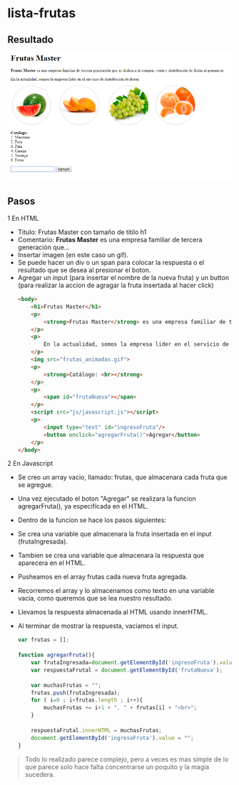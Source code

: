 # lista-frutas
## Resultado
![Alt-Text](front.png)
## Pasos

1 En HTML
  * Titulo: Frutas Master con tamaño de titilo h1
  * Comentario: **Frutas Master** es una empresa familiar de tercera generación que...
  * Insertar imagen (en este caso un gif).
  * Se puede hacer un div o un span para colocar la respuesta o el resultado que se desea al presionar el boton.
  * Agregar un input (para insertar el nombre de la nueva fruta) y un button (para realizar la accion de agragar la fruta insertada al hacer click)
  	```html
	<body>
		<h1>Frutas Master</h1>
		<p>
			<strong>Frutas Master</strong> es una empresa familiar de tercera generación que se dedica a la compra, venta y distribución de frutas al pormayor.
		</p>
		<p>
			En la actualidad, somos la empresa lider en el servicio de distribución de frutas
		</p>
		<img src="frutas_animadas.gif">
		<p>
			<strong>Catálogo: <br></strong>
		</p>
		<p>
			<span id="frutaNueva"></span>
		</p>
		<script src="js/javascript.js"></script>
		<p>
	        <input type="text" id="ingresoFruta"/>
	      	<button onclick="agregarFruta()">Agregar</button>
	    </p>
	</body>
  	```
2 En Javascript
  * Se creo un array vacio, llamado: frutas, que almacenara cada fruta que se agregue.
  * Una vez ejecutado el boton "Agregar" se realizara la funcion agregarFruta(), ya especificada en el HTML.
  * Dentro de la funcion se hace los pasos siguientes:
  * Se crea una variable que almacenara la fruta insertada en el input (frutaIngresada).
  * Tambien se crea una variable que almacenara la respuesta que aparecera en el HTML.
  * Pusheamos en el array frutas cada nueva fruta agregada.
  * Recorremos el array y lo almacenamos como texto en una variable vacia, como queremos que se lea nuestro resultado.
  * Llevamos la respuesta almacenada al HTML usando innerHTML.
  * Al terminar de mostrar la respuesta, vaciamos el input.
  	
  	```javascript
	var frutas = [];

	function agregarFruta(){
		var frutaIngresada=document.getElementById('ingresoFruta').value;
		var respuestaFrutal = document.getElementById('frutaNueva');
		
		var muchasFrutas = "";
		frutas.push(frutaIngresada);
		for ( i=0 ; i<frutas.length ; i++){
			muchasFrutas += i+1 + ". " + frutas[i] + "<br>";
		}

		respuestaFrutal.innerHTML = muchasFrutas;
		document.getElementById('ingresoFruta').value = "";
	}
	```

> Todo lo realizado parece complejo, pero a veces es mas simple de lo que parece solo hace falta concentrarse un poquito y la magia sucedera.



			
